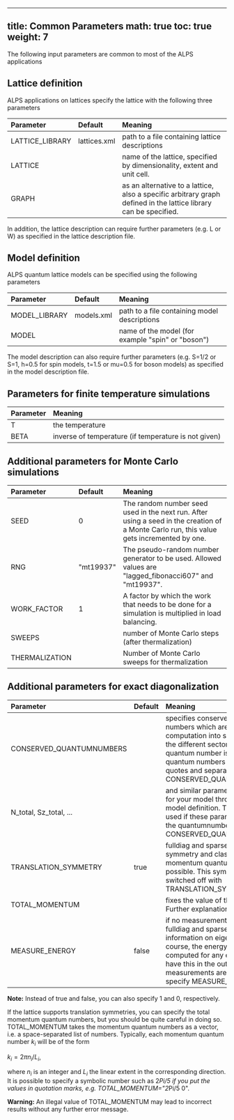 
---
title: Common Parameters
math: true
toc: true
weight: 7
---

The following input parameters are common to most of the ALPS applications

## Lattice definition

ALPS applications on lattices specify the lattice with the following three parameters

| **Parameter** | **Default** | **Meaning** |
| :------------ | :---------- | :---------- |
| LATTICE_LIBRARY | lattices.xml | path to a file containing lattice descriptions |
| LATTICE | | name of the lattice, specified by dimensionality, extent and unit cell. |
| GRAPH | | as an alternative to a lattice, also a specific arbitrary graph defined in the lattice library can be specified. |

In addition, the lattice description can require further parameters (e.g. L or W) as specified in the lattice description file.

## Model definition 

ALPS quantum lattice models can be specified using the following parameters

| **Parameter** | **Default** | **Meaning** |
| :------------ | :---------- | :---------- |
| MODEL_LIBRARY | models.xml | path to a file containing model descriptions |
| MODEL | | name of the model (for example "spin" or "boson") |

The model description can also require further parameters (e.g. S=1/2 or S=1, h=0.5 for spin models, t=1.5 or mu=0.5 for boson models) as specified in the model description file.

## Parameters for finite temperature simulations

| **Parameter** | **Meaning** |
| :------------ | :---------- |
| T | the temperature |
| BETA | inverse of temperature (if temperature is not given) |

## Additional parameters for Monte Carlo simulations 

| **Parameter** | **Default** | **Meaning** |
| :------------ | :---------- | :---------- |
| SEED | 0 | The random number seed used in the next run. After using a seed in the creation of a Monte Carlo run, this value gets incremented by one. |
| RNG | "mt19937" | The pseudo-random number generator to be used. Allowed values are "lagged_fibonacci607" and "mt19937". |
| WORK_FACTOR | 1 | A factor by which the work that needs to be done for a simulation is multiplied in load balancing. |
| SWEEPS | | number of Monte Carlo steps (after thermalization) |
| THERMALIZATION | | Number of Monte Carlo sweeps for thermalization |

## Additional parameters for exact diagonalization 

| **Parameter** | **Default** | **Meaning** |
| :------------ | :---------- | :---------- |
| CONSERVED_QUANTUMNUMBERS | | specifies conserved global quantum numbers which are used to split the computation into smaller computations for the different sectors. If more than one quantum number is conserved, the quantum numbers are listed in double quotes and separated by commas as in CONSERVED_QUANTUMNUMBERS="N,Sz" |
| N_total, Sz_total, ... | | and similar parameters might be defined for your model through a constraint in your model definition. These constraints will be used if these parameters are specified and the quantumnumber is listed in CONSERVED_QUANTUMNUMBERS. |
| TRANSLATION_SYMMETRY | true | fulldiag and sparsediag exploit translational symmetry and classify eigenstates by their momentum quantum numbers when possible. This symmetry reductions can be switched off with TRANSLATION_SYMMETRY=false. |
| TOTAL_MOMENTUM | | fixes the value of the total momentum. Further explanations can be found below. |
| MEASURE_ENERGY | false | if no measurements are explicitly specified, fulldiag and sparsediag do not store any information on eigenstates by default. Of course, the energy can always be computed for any eigenstate. If you wish to have this in the output and no other measurements are specified, you can specify MEASURE_ENERGY=true. |

**Note:** Instead of true and false, you can also specify 1 and 0, respectively.

If the lattice supports translation symmetries, you can specify the total momentum quantum numbers, but you should be quite careful in doing so.
TOTAL_MOMENTUM takes the momentum quantum numbers as a vector, i.e. a space\-separated list of numbers. Typically, each momentum quantum number $k_i$ will be of the form

$k_i = 2\pi n_i/L_i$,

where $n_i$ is an integer and $L_i$ the linear extent in the corresponding direction. It is possible to specify a symbolic number such as 2*Pi/5 if you put the values in quotation marks, e.g. TOTAL_MOMENTUM="2*Pi/5 0".

**Warning:** An illegal value of TOTAL_MOMENTUM may lead to incorrect results without any further error message.

